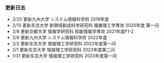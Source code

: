 ### 更新日志<br />
* 2/20 更新九州大学 システム情報科学府 2019年度
* 2/13 更新东京大学 新領域創成科学研究科 複雑理工学専攻 2020年度 第一问
* 2/8 更新京都大学 情報学研究科 知能情報学専攻 2021年度F1-2
* 2/6 更新九州大学 システム情報科学府 2022年度
* 2/2 更新东京大学 情报理工学研究科 2022年度第一问
* 2/1 更新东京大学 情报理工学研究科 2023年度第二问
* 1/31 更新东京大学 情报理工学研究科 2023年度第一问
